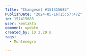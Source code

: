 ```yaml
---
Title: "Changeset #151415683"
PublishDate: "2024-05-16T15:57:47Z"
id: 151415683
user: kentakta
comment: update
created_by: iD 2.29.0
tags:
  - Montenegro

---
```

